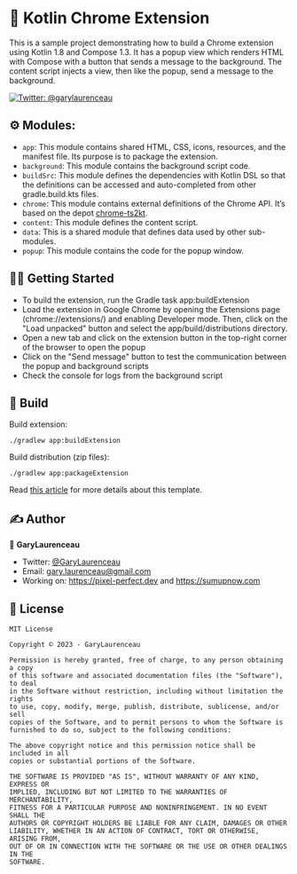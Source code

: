 # 💾 Kotlin Chrome Extension
This is a sample project demonstrating how to build a Chrome extension using Kotlin 1.8 and Compose 1.3.
It has a popup view which renders HTML with Compose with a button that sends a message to the background.
The content script injects a view, then like the popup, send a message to the background.

<a href="https://twitter.com/garylaurenceau" target="_blank">
    <img alt="Twitter: @garylaurenceau" src="https://img.shields.io/twitter/follow/garylaurenceau.svg?style=social" />
</a>

## ⚙️ Modules:
- `app`: This module contains shared HTML, CSS, icons, resources, and the manifest file. Its purpose is to package the extension.
- `background`: This module contains the background script code.
- `buildSrc`: This module defines the dependencies with Kotlin DSL so that the definitions can be accessed and auto-completed from other gradle.build.kts files.
- `chrome`: This module contains external definitions of the Chrome API. It’s based on the depot [chrome-ts2kt](https://github.com/freewind/chrome-ts2kt/).
- `content`: This module defines the content script.
- `data`: This is a shared module that defines data used by other sub-modules.
- `popup`: This module contains the code for the popup window.

## 👨‍💻 Getting Started
- To build the extension, run the Gradle task app:buildExtension
- Load the extension in Google Chrome by opening the Extensions page (chrome://extensions/) and enabling Developer mode. Then, click on the "Load unpacked" button and select the app/build/distributions directory.
- Open a new tab and click on the extension button in the top-right corner of the browser to open the popup
- Click on the "Send message" button to test the communication between the popup and background scripts
- Check the console for logs from the background script

## 🔨 Build
Build extension:
```
./gradlew app:buildExtension
```

Build distribution (zip files):
```
./gradlew app:packageExtension
```

Read [this article](https://medium.com/@GaryLaurenceau/write-a-chrome-extension-with-kotlin-efef865d9381) for more details about this template.

## ✍️ Author

👤 **GaryLaurenceau**

* Twitter: <a href="https://twitter.com/GaryLaurenceau" target="_blank">@GaryLaurenceau</a>
* Email: gary.laurenceau@gmail.com
* Working on: https://pixel-perfect.dev and https://sumupnow.com

## 📝 License

```
MIT License

Copyright © 2023 - GaryLaurenceau

Permission is hereby granted, free of charge, to any person obtaining a copy
of this software and associated documentation files (the "Software"), to deal
in the Software without restriction, including without limitation the rights
to use, copy, modify, merge, publish, distribute, sublicense, and/or sell
copies of the Software, and to permit persons to whom the Software is
furnished to do so, subject to the following conditions:

The above copyright notice and this permission notice shall be included in all
copies or substantial portions of the Software.

THE SOFTWARE IS PROVIDED "AS IS", WITHOUT WARRANTY OF ANY KIND, EXPRESS OR
IMPLIED, INCLUDING BUT NOT LIMITED TO THE WARRANTIES OF MERCHANTABILITY,
FITNESS FOR A PARTICULAR PURPOSE AND NONINFRINGEMENT. IN NO EVENT SHALL THE
AUTHORS OR COPYRIGHT HOLDERS BE LIABLE FOR ANY CLAIM, DAMAGES OR OTHER
LIABILITY, WHETHER IN AN ACTION OF CONTRACT, TORT OR OTHERWISE, ARISING FROM,
OUT OF OR IN CONNECTION WITH THE SOFTWARE OR THE USE OR OTHER DEALINGS IN THE
SOFTWARE.
```